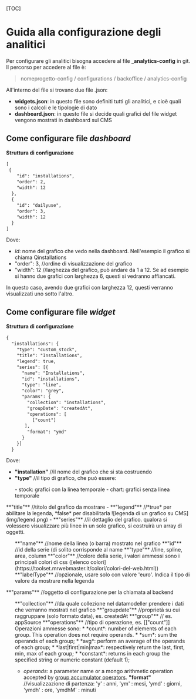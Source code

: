 
[TOC]

Guida alla configurazione degli analitici
===================

Per configurare gli analitici bisogna accedere al file **_analytics-config** in git.
Il percorso per accedere al file è:

> nomeprogetto-config /  configurations / backoffice / analytics-config 

All'interno del file si trovano due file .json: 

 - **widgets.json**: in questo file sono definiti tutti gli analitici, e cioè quali sono i calcoli e le tipologie di dato
 - **dashboard.json**: in questo file si decide quali grafici del file widget vengono mostrati in dashboard sul CMS

Come configurare file *dashboard*
-------
**Struttura di configurazione**

```
[
 {
    "id": "installations", 
    "order": 2, 
    "width": 12 
  },
  {
    "id": "dailyuse",
    "order": 3,
    "width": 12
  }
]
```

Dove:

 - *id*: nome del grafico che vedo nella dashboard. Nell'esempio il grafico si chiama Qinstallations
 - "order": 3, //ordine di visualizzazione del grafico
 - "width": 12 //larghezza del grafico, può andare da 1 a 12. Se ad esempio si hanno due grafici con larghezza 6, questi si vedranno affiancati.
    
In questo caso, avendo due grafici con larghezza 12, questi verranno visualizzati uno sotto l'altro.


Come configurare file *widget*
-------
**Struttura di configurazione**

```
{
  "installations": {
    "type": "custom_stock",
    "title": "Installations",
    "legend": true,
    "series": [{
      "name": "Installations",
      "id": "installations",
      "type": "line",
      "color": "grey",
      "params": {
        "collection": "installations",
        "groupDate": "createdAt",
        "operations": [
          ["count"]
       ],
        "format": "ymd"
      }
    }]
  }
```

Dove:

- **"installation"** //il nome del grafico che si sta costruendo
- **"type"** //il tipo di grafico, che può essere:
 <ul>- stock: grafici con la linea temporale
  - chart: grafici senza linea temporale</ul> **"title"** //titolo del grafico da mostrare
- **"legend"** //*true* per abilitare la legenda, *false* per disabilitarla
  ![legenda di un grafico su CMS](img/legend.png)
- **"series"** //il dettaglio del grafico.
 qualora si volessero visualizzare più linee in un solo grafico, si costruirà un array di oggetti.
 <ul> **"name"** //nome della linea (o barra) mostrato nel grafico
 **"id"** //id della serie (di solito corrisponde al name
 **"type"** //line, spline, area, column
 **"color"** //colore della serie, i valori ammessi sono i principali colori di css ([elenco colori](https://toolset.mrwebmaster.it/colori/colori-del-web.html))
 **"labelType"** //opzionale, usare solo con valore 'euro'. Indica il tipo di valore da mostrare nella legenda  </ul> **"params"** //oggetto di configurazione per la chiamata al backend
 <ul>**"collection"** //da quale collezione nel datamodeller prendere i dati che verranno mostrati nel grafico
 **"groupdate"** //proprietà su cui raggruppare (solo formato data), es. createdAt
 **"group"** // es. appSource
 **"operations"** //tipo di operazione, es. [["count"]]
Operazioni ammesse sono:
 * *count*: number of elements of each group. This operation does not require operands.
 * *sum*: sum the operands of each group;
* *avg*: perform an average of the operands of each group;
* *last|first|min|max*: respectively return the last, first, min, max of each group;
* *constant*: returns in each group the specified string or numeric constant (default 1);

* *operands*: a parameter name or a mongo arithmetic operation accepted by [group accumulator operators](https://docs.mongodb.com/manual/reference/operator/aggregation-group/).
**"format"** //visualizzazione di partenza: 'y' : anni, 'ym' : mesi, 'ymd' : giorni, 'ymdh' : ore, 'ymdhM' : minuti
